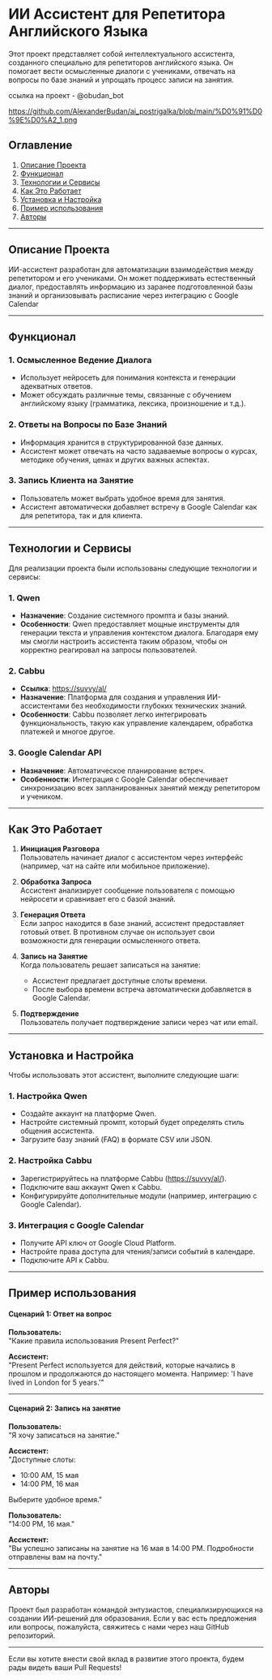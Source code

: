 # ИИ Ассистент для Репетитора Английского Языка

Этот проект представляет собой интеллектуального ассистента, созданного специально для репетиторов английского языка. Он помогает вести осмысленные диалоги с учениками, отвечать на вопросы по базе знаний и упрощать процесс записи на занятия.

ссылка на проект - @obudan_bot

https://github.com/AlexanderBudan/ai_postrigalka/blob/main/%D0%91%D0%9E%D0%A2_1.png

## Оглавление

1. [Описание Проекта](#описание-проекта)
2. [Функционал](#функционал)
3. [Технологии и Сервисы](#технологии-и-сервисы)
4. [Как Это Работает](#как-это-работает)
5. [Установка и Настройка](#установка-и-настройка)
6. [Пример использования](#пример-использования)
7. [Авторы](#авторы)

---

## Описание Проекта

ИИ-ассистент разработан для автоматизации взаимодействия между репетитором и его учениками. Он может поддерживать естественный диалог, предоставлять информацию из заранее подготовленной базы знаний и организовывать расписание через интеграцию с Google Calendar

---

## Функционал

### 1. **Осмысленное Ведение Диалога**
   - Использует нейросеть для понимания контекста и генерации адекватных ответов.
   - Может обсуждать различные темы, связанные с обучением английскому языку (грамматика, лексика, произношение и т.д.).

### 2. **Ответы на Вопросы по Базе Знаний**
   - Информация хранится в структурированной базе данных.
   - Ассистент может отвечать на часто задаваемые вопросы о курсах, методике обучения, ценах и других важных аспектах.

### 3. **Запись Клиента на Занятие**
   - Пользователь может выбрать удобное время для занятия.
   - Ассистент автоматически добавляет встречу в Google Calendar как для репетитора, так и для клиента.

---

## Технологии и Сервисы

Для реализации проекта были использованы следующие технологии и сервисы:

### 1. **Qwen**
   - **Назначение**: Создание системного промпта и базы знаний.
   - **Особенности**: Qwen предоставляет мощные инструменты для генерации текста и управления контекстом диалога. Благодаря ему мы смогли настроить ассистента таким образом, чтобы он корректно реагировал на запросы пользователей.

### 2. **Cabbu**
   - **Ссылка**: [https://suvvy/al/](https://suvvy/al/)
   - **Назначение**: Платформа для создания и управления ИИ-ассистентами без необходимости глубоких технических знаний.
   - **Особенности**: Cabbu позволяет легко интегрировать функциональность, такую как управление календарем, обработка платежей и многое другое.

### 3. **Google Calendar API**
   - **Назначение**: Автоматическое планирование встреч.
   - **Особенности**: Интеграция с Google Calendar обеспечивает синхронизацию всех запланированных занятий между репетитором и учеником.

---

## Как Это Работает

1. **Инициация Разговора**  
   Пользователь начинает диалог с ассистентом через интерфейс (например, чат на сайте или мобильное приложение).

2. **Обработка Запроса**  
   Ассистент анализирует сообщение пользователя с помощью нейросети и сравнивает его с базой знаний.

3. **Генерация Ответа**  
   Если запрос находится в базе знаний, ассистент предоставляет готовый ответ. В противном случае он использует свои возможности для генерации осмысленного ответа.

4. **Запись на Занятие**  
   Когда пользователь решает записаться на занятие:
   - Ассистент предлагает доступные слоты времени.
   - После выбора времени встреча автоматически добавляется в Google Calendar.

5. **Подтверждение**  
   Пользователь получает подтверждение записи через чат или email.

---

## Установка и Настройка

Чтобы использовать этот ассистент, выполните следующие шаги:

### 1. **Настройка Qwen**
   - Создайте аккаунт на платформе Qwen.
   - Настройте системный промпт, который будет определять стиль общения ассистента.
   - Загрузите базу знаний (FAQ) в формате CSV или JSON.

### 2. **Настройка Cabbu**
   - Зарегистрируйтесь на платформе Cabbu ([https://suvvy/al/](https://suvvy/al/)).
   - Подключите ваш аккаунт Qwen к Cabbu.
   - Конфигурируйте дополнительные модули (например, интеграцию с Google Calendar).

### 3. **Интеграция с Google Calendar**
   - Получите API ключ от Google Cloud Platform.
   - Настройте права доступа для чтения/записи событий в календаре.
   - Подключите API к Cabbu.

---

## Пример использования

#### Сценарий 1: Ответ на вопрос
**Пользователь:**  
"Какие правила использования Present Perfect?"

**Ассистент:**  
"Present Perfect используется для действий, которые начались в прошлом и продолжаются до настоящего момента. Например: 'I have lived in London for 5 years.'"

---

#### Сценарий 2: Запись на занятие
**Пользователь:**  
"Я хочу записаться на занятие."

**Ассистент:**  
"Доступные слоты:  
- 10:00 AM, 15 мая  
- 14:00 PM, 16 мая  

Выберите удобное время."

**Пользователь:**  
"14:00 PM, 16 мая."

**Ассистент:**  
"Вы успешно записаны на занятие на 16 мая в 14:00 PM. Подробности отправлены вам на почту."

---

## Авторы

Проект был разработан командой энтузиастов, специализирующихся на создании ИИ-решений для образования. Если у вас есть предложения или вопросы, пожалуйста, свяжитесь с нами через наш GitHub репозиторий.

--- 

Если вы хотите внести свой вклад в развитие этого проекта, будем рады видеть ваши Pull Requests!
